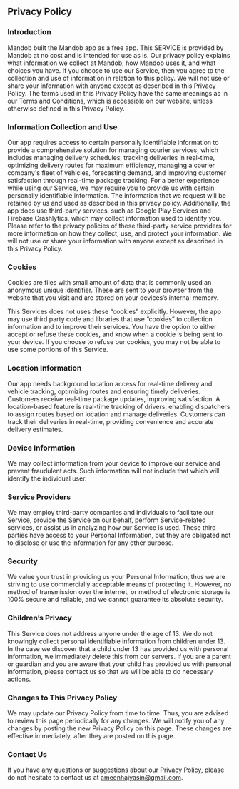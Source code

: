 Privacy Policy  
----------------

### Introduction  
Mandob built the Mandob app as a free app. This SERVICE is provided by Mandob at no cost and is intended for use as is. Our privacy policy explains what information we collect at Mandob, how Mandob uses it, and what choices you have. If you choose to use our Service, then you agree to the collection and use of information in relation to this policy. We will not use or share your information with anyone except as described in this Privacy Policy. The terms used in this Privacy Policy have the same meanings as in our Terms and Conditions, which is accessible on our website, unless otherwise defined in this Privacy Policy.


### Information Collection and Use  
Our app requires access to certain personally identifiable information to provide a comprehensive solution for managing courier services, which includes managing delivery schedules, tracking deliveries in real-time, optimizing delivery routes for maximum efficiency, managing a courier company's fleet of vehicles, forecasting demand, and improving customer satisfaction through real-time package tracking. For a better experience while using our Service, we may require you to provide us with certain personally identifiable information. The information that we request will be retained by us and used as described in this privacy policy. Additionally, the app does use third-party services, such as Google Play Services and Firebase Crashlytics, which may collect information used to identify you. Please refer to the privacy policies of these third-party service providers for more information on how they collect, use, and protect your information. We will not use or share your information with anyone except as described in this Privacy Policy.

### Cookies  
Cookies are files with small amount of data that is commonly used an anonymous unique identifier. These are sent to your browser from the website that you visit and are stored on your devices’s internal memory.  

This Services does not uses these “cookies” explicitly. However, the app may use third party code and libraries that use “cookies” to collection information and to improve their services. You have the option  to either accept or refuse these cookies, and know when a cookie is being sent to your device. If you choose to refuse our cookies, you may not be able to use some portions of this Service.  

### Location Information  
Our app needs background location access for real-time delivery and vehicle tracking, optimizing routes and ensuring timely deliveries. Customers receive real-time package updates, improving satisfaction. A location-based feature is real-time tracking of drivers, enabling dispatchers to assign routes based on location and manage deliveries. Customers can track their deliveries in real-time, providing convenience and accurate delivery estimates.

### Device Information  
We may collect information from your device to improve our service and prevent fraudulent acts. Such information will not include that which will identify the individual user.

### Service Providers  
We may employ third-party companies and individuals to facilitate our Service, provide the Service on our behalf, perform Service-related services, or assist us in analyzing how our Service is used. These third parties have access to your Personal Information, but they are obligated not to disclose or use the information for any other purpose.


### Security  
We value your trust in providing us your Personal Information, thus we are striving to use commercially acceptable means of protecting it. However, no method of transmission over the internet, or method of electronic storage is 100% secure and reliable, and we cannot guarantee its absolute security.

### Children’s Privacy  
This Service does not address anyone under the age of 13. We do not knowingly collect personal identifiable information from children under 13. In the case we discover that a child under 13 has provided us with personal information, we immediately delete this from our servers. If you are a parent or guardian and you are aware that your child has provided us with personal information, please contact us so that we will be able to do necessary actions.

### Changes to This Privacy Policy  
We may update our Privacy Policy from time to time. Thus, you are advised to review this page periodically for any changes. We will notify you of any changes by posting the new Privacy Policy on this page. These changes are effective immediately, after they are posted on this page.

### Contact Us  
If you have any questions or suggestions about our Privacy Policy, please do not hesitate to contact us at ameenhajyasin@gmail.com.
